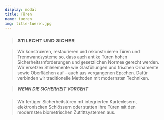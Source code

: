```yaml
---
display: modal
title: Türen
name: tueren
img: title-tueren.jpg
---
```


> ### STILECHT UND SICHER

> Wir konstruieren, restaurieren und rekonstruieren Türen und Trennwandsysteme so, dass auch antike Türen hohen Sicherheitsanforderungen und gesetzlichen Normen gerecht werden. Wir ersetzen Stilelemente wie Glasfüllungen und frischen Ornamente sowie Oberflächen auf - auch aus vergangenen Epochen. Dafür verbinden wir traditionelle Methoden mit modernsten Techniken.

> ##### WENN DIE SICHERHEIT VORGEHT

> Wir fertigen Sicherheitstüren mit integrierten Kartenlesern, elektronischen Schlössern oder statten Ihre Türen mit den modernsten biometrischen Zutrittsystemen aus.

